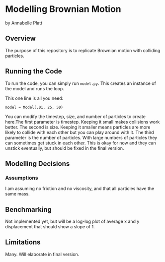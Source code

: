 # Modelling Brownian Motion
by Annabelle Platt 

## Overview
The purpose of this repository is to replicate Brownian motion with colliding particles. 


## Running the Code 
To run the code, you can simply run `model.py`. This creates an instance of the model and runs the loop. 

This one line is all you need: 

`model = Model(.01, 25, 50)`

You can modify the timestep, size, and number of particles to create here.The first parameter is timestep. Keeping it small makes collisions work better. The second is size. Keeping it smaller means particles are more likely to collide with each other but you can play around with it. The third parameter is the number of particles. With large numbers of particles they can sometimes get stuck in each other. This is okay for now and they can unstick eventually, but should be fixed in the final version. 

## Modelling Decisions

### Assumptions
I am assuming no friction and no viscosity, and that all particles have the same mass. 

## Benchmarking
Not implemented yet, but will be a log-log plot of average x and y displacement that should show a slope of 1. 

## Limitations
Many. Will elaborate in final version. 